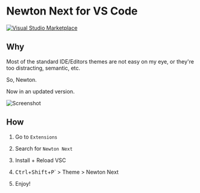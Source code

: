 # Newton Next for VS Code

[![Visual Studio Marketplace](https://img.shields.io/vscode-marketplace/d/devberto.theme-newton-next.svg)](null)

## Why

Most of the standard IDE/Editors themes are not easy on my eye, or they're too distracting, semantic, etc.

So, Newton.

Now in an updated version.

![Screenshot](https://raw.githubusercontent.com/bertolinimarco/vscode-theme-newton-next/master/screenshot.png)

## How

1. Go to `Extensions`

2. Search for `Newton Next`

3. Install + Reload VSC

4. <kbd>Ctrl</kbd>+<kbd>Shift</kbd>+<kbd>P</kbd>` > Theme > Newton Next

5. Enjoy!
